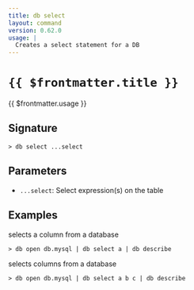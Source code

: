 ```yaml
---
title: db select
layout: command
version: 0.62.0
usage: |
  Creates a select statement for a DB
---
```


# `{{ $frontmatter.title }}`

<div style='white-space: pre-wrap;'>{{ $frontmatter.usage }}</div>

## Signature

```> db select ...select```

## Parameters

 -  `...select`: Select expression(s) on the table

## Examples

selects a column from a database
```shell
> db open db.mysql | db select a | db describe
```

selects columns from a database
```shell
> db open db.mysql | db select a b c | db describe
```
